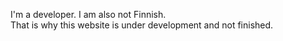 I'm a developer. I am also not Finnish.  
That is why this website is under development and not finished.